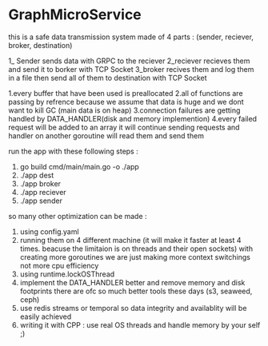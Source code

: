 # GraphMicroService

this is a safe data transmission system made of 4 parts : (sender, reciever, broker, destination)

1_ Sender sends data with GRPC to the reciever
2_reciever recieves them and send it to borker with TCP Socket
3_broker recives them and log them in a file then send all of them to destination with TCP Socket

1.every buffer that have been used is preallocated 
2.all of functions are passing by refrence because we assume that data is huge and we dont want to kill GC (main data is on heap)
3.connection failures are getting handled by DATA_HANDLER(disk and memory implemention)
4.every failed request will be added to an array it will continue sending requests and handler on another goroutine will read them and send them


run the app with these following steps :
1. go build cmd/main/main.go -o ./app
2. ./app dest
3. ./app broker
4. ./app reciever
5. ./app sender

so many other optimization can be made :
1. using config.yaml
2. running them on 4 different machine (it will make it faster at least 4 times. beacuse the limitaion is on threads and their open sockets)
with creating more goroutines we are just making more context switchings not more cpu efficiency
3. using runtime.lockOSThread
4. implement the DATA_HANDLER better and remove memory and disk footprints there are ofc so much better tools these days (s3, seaweed, ceph)
5. use redis streams or temporal so data integrity and availablity will be easily achieved
6. writing it with CPP : use real OS threads and handle memory by your self ;)



